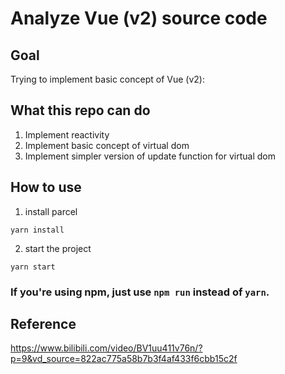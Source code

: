 # Analyze Vue (v2) source code

## Goal

Trying to implement basic concept of Vue (v2):

## What this repo can do

1. Implement reactivity
2. Implement basic concept of virtual dom
3. Implement simpler version of update function for virtual dom

## How to use

1. install parcel

`yarn install`

2. start the project

`yarn start`

### If you're using npm, just use `npm run` instead of `yarn`.

## Reference

https://www.bilibili.com/video/BV1uu411v76n/?p=9&vd_source=822ac775a58b7b3f4af433f6cbb15c2f
